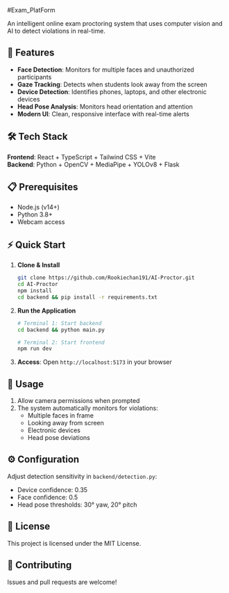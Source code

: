 #Exam_PlatForm
 

An intelligent online exam proctoring system that uses computer vision and AI to detect violations in real-time.

## 🚀 Features

- **Face Detection**: Monitors for multiple faces and unauthorized participants
- **Gaze Tracking**: Detects when students look away from the screen
- **Device Detection**: Identifies phones, laptops, and other electronic devices
- **Head Pose Analysis**: Monitors head orientation and attention
- **Modern UI**: Clean, responsive interface with real-time alerts

## 🛠️ Tech Stack

**Frontend**: React + TypeScript + Tailwind CSS + Vite  
**Backend**: Python + OpenCV + MediaPipe + YOLOv8 + Flask

## 📋 Prerequisites

- Node.js (v14+)
- Python 3.8+
- Webcam access

## ⚡ Quick Start

1. **Clone & Install**
   ```bash
   git clone https://github.com/Rookiechan191/AI-Proctor.git
   cd AI-Proctor
   npm install
   cd backend && pip install -r requirements.txt
   ```

2. **Run the Application**
   ```bash
   # Terminal 1: Start backend
   cd backend && python main.py
   
   # Terminal 2: Start frontend
   npm run dev
   ```

3. **Access**: Open `http://localhost:5173` in your browser

## 🎯 Usage

1. Allow camera permissions when prompted
2. The system automatically monitors for violations:
   - Multiple faces in frame
   - Looking away from screen
   - Electronic devices
   - Head pose deviations

## ⚙️ Configuration

Adjust detection sensitivity in `backend/detection.py`:
- Device confidence: 0.35
- Face confidence: 0.5
- Head pose thresholds: 30° yaw, 20° pitch

## 📝 License

This project is licensed under the MIT License.

## 🤝 Contributing

Issues and pull requests are welcome!

